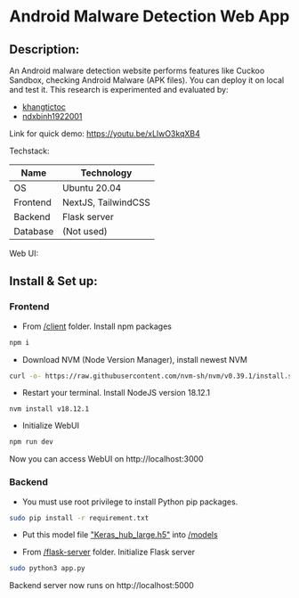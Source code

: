 # Android Malware Detection Web App

## Description:

An Android malware detection website performs features like Cuckoo Sandbox, checking Android Malware (APK files). You can deploy it on local and test it. This research is experimented and evaluated by:

- [khangtictoc](https://github.com/khangtictoc)
- [ndxbinh1922001](https://github.com/ndxbinh1922001)

Link for quick demo: https://youtu.be/xLlwO3kqXB4

Techstack:

| Name | Technology | 
|-- | -- | 
| OS | Ubuntu 20.04 |
| Frontend | NextJS, TailwindCSS |
| Backend | Flask server | 
| Database | (Not used) | 

Web UI:  


## Install & Set up:


### Frontend

- From <a href="/client/">/client</a> folder. Install npm packages

```bash
npm i
```

- Download NVM (Node Version Manager), install newest NVM 

```bash
curl -o- https://raw.githubusercontent.com/nvm-sh/nvm/v0.39.1/install.sh | bash
```

- Restart your terminal. Install NodeJS version 18.12.1

```
nvm install v18.12.1
```

- Initialize WebUI

```bash
npm run dev
```

Now you can access WebUI on http://localhost:3000

### Backend

- You must use root privilege to install Python pip packages.

```bash
sudo pip install -r requirement.txt
```

- Put this model file ["Keras_hub_large.h5"](https://github.com/khangtictoc/Thesis.Text_base_Android_malware_classification.Model/blob/main/Output%20Model/Keras_hub_large.h5) into <a href="/flask-server/models/">/models</a> 

- From <a href="/flask-server/">/flask-server</a> folder. Initialize Flask server

```bash
sudo python3 app.py
```

Backend server now runs on http://localhost:5000
